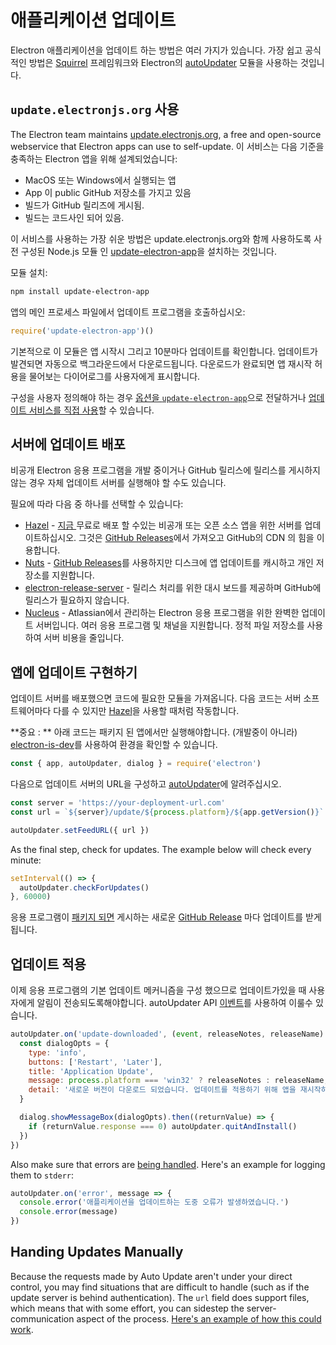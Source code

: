 # 애플리케이션 업데이트

Electron 애플리케이션을 업데이트 하는 방법은 여러 가지가 있습니다. 가장 쉽고 공식적인 방법은 [Squirrel](https://github.com/Squirrel) 프레임워크와 Electron의 [autoUpdater](../api/auto-updater.md) 모듈을 사용하는 것입니다.

## `update.electronjs.org` 사용

The Electron team maintains [update.electronjs.org](https://github.com/electron/update.electronjs.org), a free and open-source webservice that Electron apps can use to self-update. 이 서비스는 다음 기준을 충족하는 Electron 앱을 위해 설계되었습니다:

- MacOS 또는 Windows에서 실행되는 앱
- App 이 public GitHub 저장소를 가지고 있음
- 빌드가 GitHub  릴리즈에 게시됨.
- 빌드는 코드사인 되어 있음.

이 서비스를 사용하는 가장 쉬운 방법은 update.electronjs.org와 함께 사용하도록 사전 구성된 Node.js 모듈 인 [update-electron-app](https://github.com/electron/update-electron-app)을 설치하는 것입니다.

모듈 설치:

```sh
npm install update-electron-app
```

앱의 메인 프로세스 파일에서 업데이트 프로그램을 호출하십시오:

```js
require('update-electron-app')()
```

기본적으로 이 모듈은 앱 시작시 그리고 10분마다 업데이트를 확인합니다. 업데이트가 발견되면 자동으로 백그라운드에서 다운로드됩니다. 다운로드가 완료되면 앱 재시작 허용을 물어보는 다이어로그를 사용자에게 표시합니다.

구성을 사용자 정의해야 하는 경우 [옵션을 `update-electron-app`](https://github.com/electron/update-electron-app)으로 전달하거나 [업데이트 서비스를 직접 사용](https://github.com/electron/update.electronjs.org)할 수 있습니다.

## 서버에 업데이트 배포

비공개 Electron 응용 프로그램을 개발 중이거나 GitHub 릴리스에 릴리스를 게시하지 않는 경우 자체 업데이트 서버를 실행해야 할 수도 있습니다.

필요에 따라 다음 중 하나를 선택할 수 있습니다:

- [Hazel](https://github.com/zeit/hazel) - [지금 ](https://zeit.co/now) 무료로 배포 할 수있는 비공개 또는 오픈 소스 앱을 위한 서버를 업데이트하십시오. 그것은 [GitHub Releases](https://help.github.com/articles/creating-releases/)에서 가져오고 GitHub의 CDN 의 힘을 이용합니다.
- [Nuts](https://github.com/GitbookIO/nuts) - [ GitHub Releases](https://help.github.com/articles/creating-releases/)를 사용하지만 디스크에 앱 업데이트를 캐시하고 개인 저장소를 지원합니다.
- [electron-release-server](https://github.com/ArekSredzki/electron-release-server) - 릴리스 처리를 위한 대시 보드를 제공하며 GitHub에 릴리스가 필요하지 않습니다.
- [Nucleus](https://github.com/atlassian/nucleus) - Atlassian에서 관리하는 Electron 응용 프로그램을 위한 완벽한 업데이트 서버입니다. 여러 응용 프로그램 및 채널을 지원합니다. 정적 파일 저장소를 사용하여 서버 비용을 줄입니다.

## 앱에 업데이트 구현하기

업데이트 서버를 배포했으면 코드에 필요한 모듈을 가져옵니다. 다음 코드는 서버 소프트웨어마다 다를 수 있지만 [Hazel](https://github.com/zeit/hazel)을 사용할 때처럼 작동합니다.

**중요 : ** 아래 코드는 패키지 된 앱에서만 실행해야합니다. (개발중이 아니라) [electron-is-dev](https://github.com/sindresorhus/electron-is-dev)를 사용하여 환경을 확인할 수 있습니다.

```javascript
const { app, autoUpdater, dialog } = require('electron')
```

다음으로 업데이트 서버의 URL을 구성하고 [autoUpdater](../api/auto-updater.md)에 알려주십시오.

```javascript
const server = 'https://your-deployment-url.com'
const url = `${server}/update/${process.platform}/${app.getVersion()}`

autoUpdater.setFeedURL({ url })
```

As the final step, check for updates. The example below will check every minute:

```javascript
setInterval(() => {
  autoUpdater.checkForUpdates()
}, 60000)
```

응용 프로그램이 [패키지 되면](../tutorial/application-distribution.md) 게시하는 새로운 [GitHub Release](https://help.github.com/articles/creating-releases/) 마다 업데이트를 받게됩니다.

## 업데이트 적용

이제 응용 프로그램의 기본 업데이트 메커니즘을 구성 했으므로 업데이트가있을 때 사용자에게 알림이 전송되도록해야합니다. autoUpdater API [이벤트](../api/auto-updater.md#events)를 사용하여 이룰수 있습니다.

```javascript
autoUpdater.on('update-downloaded', (event, releaseNotes, releaseName) => {
  const dialogOpts = {
    type: 'info',
    buttons: ['Restart', 'Later'],
    title: 'Application Update',
    message: process.platform === 'win32' ? releaseNotes : releaseName,
    detail: '새로운 버전이 다운로드 되었습니다. 업데이트를 적용하기 위해 앱을 재시작하세요.'
  }

  dialog.showMessageBox(dialogOpts).then((returnValue) => {
    if (returnValue.response === 0) autoUpdater.quitAndInstall()
  })
})
```

Also make sure that errors are [being handled](../api/auto-updater.md#event-error). Here's an example for logging them to `stderr`:

```javascript
autoUpdater.on('error', message => {
  console.error('애플리케이션을 업데이트하는 도중 오류가 발생하였습니다.')
  console.error(message)
})
```

## Handing Updates Manually

Because the requests made by Auto Update aren't under your direct control, you may find situations that are difficult to handle (such as if the update server is behind authentication). The `url` field does support files, which means that with some effort, you can sidestep the server-communication aspect of the process. [Here's an example of how this could work](https://github.com/electron/electron/issues/5020#issuecomment-477636990).

